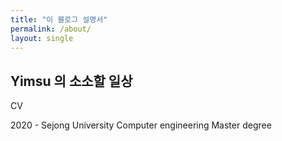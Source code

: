 ```yaml
---
title: "이 블로그 설명서"
permalink: /about/
layout: single
---
```


## Yimsu 의 소소할 일상 



CV

2020 - Sejong University Computer engineering Master degree
